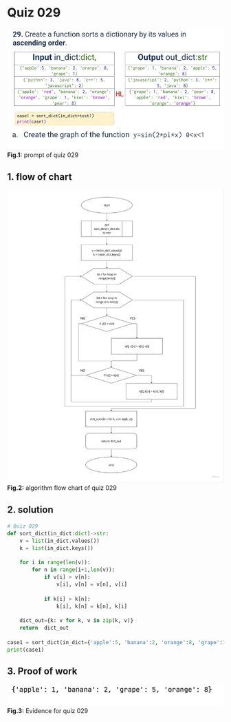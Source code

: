 # Quiz 029
![quiz029.jpg](..%2FAssets%2Fprompt%2Fquiz029.jpg)
**Fig.1:** prompt of quiz 029

## 1. flow of chart
![quiz29_diagram .jpg](..%2FAssets%2Fdiagram%2Fquiz29_diagram%20.jpg)
**Fig.2:** algorithm flow chart of quiz 029

## 2. solution
```.py
# Quiz 029
def sort_dict(in_dict:dict)->str:
    v = list(in_dict.values())
    k = list(in_dict.keys())

    for i in range(len(v)):
        for n in range(i+1,len(v)):
            if v[i] > v[n]:
                v[i], v[n] = v[n], v[i]

            if k[i] > k[n]:
                k[i], k[n] = k[n], k[i]

    dict_out={k: v for k, v in zip(k, v)}
    return  dict_out

case1 = sort_dict(in_dict={'apple':5, 'banana':2, 'orange':8, 'grape':1})
print(case1)
```

## 3. Proof of work
![quiz029_evidence.png](..%2FAssets%2Fevidence%2Fquiz029_evidence.png)
**Fig.3:** Evidence for quiz 029